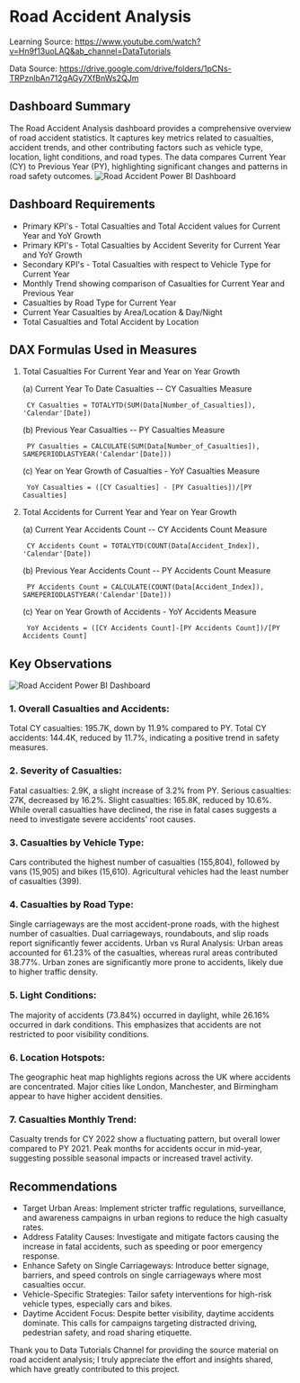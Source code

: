 # Road Accident Analysis
Learning Source: https://www.youtube.com/watch?v=Hn9f13uoLAQ&ab_channel=DataTutorials

Data Source: https://drive.google.com/drive/folders/1pCNs-TRPznlbAn712gAGy7XfBnWs2QJm
## Dashboard Summary
The Road Accident Analysis dashboard provides a comprehensive overview of road accident statistics. It captures key metrics related to casualties, accident trends, and other contributing factors such as vehicle type, location, light conditions, and road types. The data compares Current Year (CY) to Previous Year (PY), highlighting significant changes and patterns in road safety outcomes.
![Road Accident Power BI Dashboard](https://github.com/user-attachments/assets/a6651c00-a557-4cb5-bdf3-74efe472ab26)
## Dashboard Requirements
- Primary KPI's - Total Casualties and Total Accident values for Current Year and YoY Growth
- Primary KPI's - Total Casualties by Accident Severity for Current Year and YoY Growth
- Secondary KPI's - Total Casualties with respect to Vehicle Type for Current Year
- Monthly Trend showing comparison of Casualties for Current Year and Previous Year
- Casualties by Road Type for Current Year
- Current Year Casualties by Area/Location & Day/Night
- Total Casualties and Total Accident by Location
## DAX Formulas Used in Measures
1. Total Casualties For Current Year and Year on Year Growth

    (a) Current Year To Date Casualties -- CY Casualties Measure

        CY Casualties = TOTALYTD(SUM(Data[Number_of_Casualties]), 'Calendar'[Date])

    (b) Previous Year Casualties -- PY Casualties Measure
  
        PY Casualties = CALCULATE(SUM(Data[Number_of_Casualties]), SAMEPERIODLASTYEAR('Calendar'[Date]))
  
    (c) Year on Year Growth of Casualties - YoY Casualties Measure
  
        YoY Casualties = ([CY Casualties] - [PY Casualties])/[PY Casualties]
3. Total Accidents for Current Year and Year on Year Growth
   
    (a) Current Year Accidents Count -- CY Accidents Count Measure
   
        CY Accidents Count = TOTALYTD(COUNT(Data[Accident_Index]), 'Calendar'[Date])
   
    (b) Previous Year Accidents Count -- PY Accidents Count Measure
   
        PY Accidents Count = CALCULATE(COUNT(Data[Accident_Index]), SAMEPERIODLASTYEAR('Calendar'[Date]))
   
    (c) Year on Year Growth of Accidents - YoY Accidents Measure
   
        YoY Accidents = ([CY Accidents Count]-[PY Accidents Count])/[PY Accidents Count]

## Key Observations
![Road Accident Power BI Dashboard](https://github.com/user-attachments/assets/a6651c00-a557-4cb5-bdf3-74efe472ab26)
### 1. Overall Casualties and Accidents:
Total CY casualties: 195.7K, down by 11.9% compared to PY.
Total CY accidents: 144.4K, reduced by 11.7%, indicating a positive trend in safety measures.
### 2. Severity of Casualties:
Fatal casualties: 2.9K, a slight increase of 3.2% from PY.
Serious casualties: 27K, decreased by 16.2%.
Slight casualties: 165.8K, reduced by 10.6%.
While overall casualties have declined, the rise in fatal cases suggests a need to investigate severe accidents' root causes.
### 3. Casualties by Vehicle Type:
Cars contributed the highest number of casualties (155,804), followed by vans (15,905) and bikes (15,610).
Agricultural vehicles had the least number of casualties (399).
### 4. Casualties by Road Type:
Single carriageways are the most accident-prone roads, with the highest number of casualties.
Dual carriageways, roundabouts, and slip roads report significantly fewer accidents.
Urban vs Rural Analysis:
Urban areas accounted for 61.23% of the casualties, whereas rural areas contributed 38.77%.
Urban zones are significantly more prone to accidents, likely due to higher traffic density.
### 5. Light Conditions:
The majority of accidents (73.84%) occurred in daylight, while 26.16% occurred in dark conditions.
This emphasizes that accidents are not restricted to poor visibility conditions.
### 6. Location Hotspots:
The geographic heat map highlights regions across the UK where accidents are concentrated. Major cities like London, Manchester, and Birmingham appear to have higher accident densities.
### 7. Casualties Monthly Trend:
Casualty trends for CY 2022 show a fluctuating pattern, but overall lower compared to PY 2021.
Peak months for accidents occur in mid-year, suggesting possible seasonal impacts or increased travel activity.

## Recommendations
- Target Urban Areas: Implement stricter traffic regulations, surveillance, and awareness campaigns in urban regions to reduce the high casualty rates.
- Address Fatality Causes: Investigate and mitigate factors causing the increase in fatal accidents, such as speeding or poor emergency response.
- Enhance Safety on Single Carriageways: Introduce better signage, barriers, and speed controls on single carriageways where most casualties occur.
- Vehicle-Specific Strategies: Tailor safety interventions for high-risk vehicle types, especially cars and bikes.
- Daytime Accident Focus: Despite better visibility, daytime accidents dominate. This calls for campaigns targeting distracted driving, pedestrian safety, and road sharing etiquette.


Thank you to Data Tutorials Channel for providing the source material on road accident analysis; I truly appreciate the effort and insights shared, which have greatly contributed to this project.
